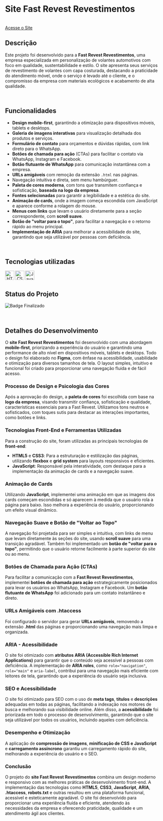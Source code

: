 # Site Fast Revest Revestimentos
<br/>
<a href="https://fastrevestrevestimentos.com.br/" target="_blank">Acesse o Site</a>

<br/>

## Descrição

Este projeto foi desenvolvido para a **Fast Revest Revestimentos**, uma empresa especializada em personalização de volantes automotivos com foco em qualidade, sustentabilidade e estilo. O site apresenta seus serviços de revestimento de volantes com capa costurada, destacando a praticidade do atendimento móvel, onde o serviço é levado até o cliente, e o compromisso da empresa com materiais ecológicos e acabamento de alta qualidade.

<br/>

## Funcionalidades

- **Design mobile-first**, garantindo a otimização para dispositivos móveis, tablets e desktops.
- **Galeria de imagens interativas** para visualização detalhada dos produtos e serviços.
- **Formulário de contato** para orçamentos e dúvidas rápidas, com link direto para o WhatsApp.
- **Botões de chamada para ação** (CTAs) para facilitar o contato via WhatsApp, Instagram e Facebook.
- **Botão flutuante de WhatsApp** para comunicação instantânea com a empresa.
- **URLs amigáveis** com remoção da extensão `.html` nas páginas.
- Navegação intuitiva e direta, sem menu hambúrguer.
- **Paleta de cores moderna**, com tons que transmitem confiança e sofisticação, **baseada na logo da empresa**.
- **Fontes selecionadas** para garantir a legibilidade e a estética do site.
- **Animação de cards**, onde a imagem começa escondida com JavaScript e aparece conforme a rolagem do mouse.
- **Menus com links** que levam o usuário diretamente para a seção correspondente, com **scroll suave**.
- **Botão de "voltar para o topo"**, para facilitar a navegação e o retorno rápido ao menu principal.
- **Implementação de ARIA** para melhorar a acessibilidade do site, garantindo que seja utilizável por pessoas com deficiência.

<br/>

## Tecnologias utilizadas
<div align="center">
  <img align="left" alt="HTML" height="30" width="30" src="https://cdn.jsdelivr.net/gh/devicons/devicon/icons/html5/html5-original.svg" />
  <img align="left" alt="CSS" height="30" width="30" src="https://cdn.jsdelivr.net/gh/devicons/devicon/icons/css3/css3-original.svg" />
  <img align="left" alt="JavaScript" height="30" width="30" src="https://cdn.jsdelivr.net/gh/devicons/devicon/icons/javascript/javascript-original.svg" />
</div>

<br/><br/>

## Status do Projeto

![Badge Finalizado](https://img.shields.io/badge/Status-Finalizado-blue)

<br/>

## Detalhes do Desenvolvimento

O **site Fast Revest Revestimentos** foi desenvolvido com uma abordagem **mobile-first**, priorizando a experiência do usuário e garantindo uma performance de alto nível em dispositivos móveis, tablets e desktops. Todo o design foi elaborado no **Figma**, com ênfase na acessibilidade, usabilidade e otimização para diversos tamanhos de tela. O layout simples, intuitivo e funcional foi criado para proporcionar uma navegação fluida e de fácil acesso.

### Processo de Design e Psicologia das Cores
Após a aprovação do design, a **paleta de cores** foi escolhida com base na **logo da empresa**, visando transmitir confiança, sofisticação e qualidade, características essenciais para a Fast Revest. Utilizamos tons neutros e sofisticados, com toques sutis para destacar as interações importantes, como botões e links.

### Tecnologias Front-End e Ferramentas Utilizadas
Para a construção do site, foram utilizadas as principais tecnologias de **front-end**:

- **HTML5** e **CSS3**: Para a estruturação e estilização das páginas, utilizando **flexbox** e **grid system** para layouts responsivos e eficientes.
- **JavaScript**: Responsável pela interatividade, com destaque para a implementação da animação de cards e a navegação suave.

### Animação de Cards
Utilizando **JavaScript**, implementei uma animação em que as imagens dos cards começam escondidas e só aparecem à medida que o usuário rola a página para baixo. Isso melhora a experiência do usuário, proporcionando um efeito visual dinâmico.

### Navegação Suave e Botão de "Voltar ao Topo"
A navegação foi projetada para ser simples e intuitiva, com links de menu que levam diretamente às seções do site, usando **scroll suave** para uma transição agradável. Também foi implementado um **botão de "voltar para o topo"**, permitindo que o usuário retorne facilmente à parte superior do site ou ao menu.

### Botões de Chamada para Ação (CTAs)
Para facilitar a comunicação com a **Fast Revest Revestimentos**, implementei **botões de chamada para ação** estrategicamente posicionados para levar os usuários ao WhatsApp, Instagram e Facebook. Um **botão flutuante de WhatsApp** foi adicionado para um contato instantâneo e direto.

### URLs Amigáveis com .htaccess
Foi configurado o servidor para gerar **URLs amigáveis**, removendo a extensão **.html** das páginas e proporcionando uma navegação mais limpa e organizada.

### ARIA - Acessibilidade
O site foi otimizado com **atributos ARIA (Accessible Rich Internet Applications)** para garantir que o conteúdo seja acessível a pessoas com deficiência. A implementação de **ARIA roles**, como `role="navigation"`, `role="main"` e `aria-label`, contribui para uma navegação mais eficiente com leitores de tela, garantindo que a experiência do usuário seja inclusiva.

### SEO e Acessibilidade
O site foi otimizado para SEO com o uso de **meta tags**, **títulos** e **descrições** adequadas em todas as páginas, facilitando a indexação nos motores de busca e melhorando sua visibilidade online. Além disso, a **acessibilidade** foi priorizada em todo o processo de desenvolvimento, garantindo que o site seja utilizável por todos os usuários, incluindo aqueles com deficiência.

### Desempenho e Otimização
A aplicação de **compressão de imagens**, **minificação de CSS e JavaScript** e **carregamento assíncrono** garantiu um carregamento rápido do site, melhorando a experiência do usuário e o SEO.

### Conclusão
O projeto do **site Fast Revest Revestimentos** combina um design moderno e responsivo com as melhores práticas de desenvolvimento front-end. A implementação das tecnologias como **HTML5**, **CSS3**, **JavaScript**, **ARIA**, **.htaccess**, **robots.txt** e outras resultou em uma plataforma funcional, acessível e esteticamente agradável. O site foi desenvolvido para proporcionar uma experiência fluída e eficiente, atendendo às necessidades da empresa e oferecendo praticidade, qualidade e um atendimento ágil aos clientes.

